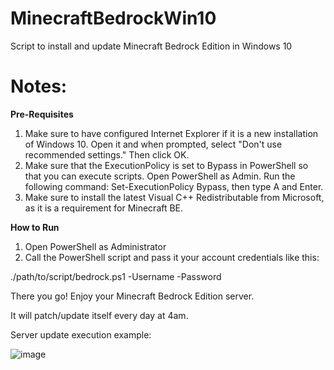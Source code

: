 # MinecraftBedrockWin10
Script to install and update Minecraft Bedrock Edition in Windows 10

# Notes:

**Pre-Requisites**

1. Make sure to have configured Internet Explorer if it is a new installation of Windows 10.
  Open it and when prompted, select "Don't use recommended settings."  Then click OK.
2. Make sure that the ExecutionPolicy is set to Bypass in PowerShell so that you can execute scripts.
  Open PowerShell as Admin.  Run the following command:  Set-ExecutionPolicy Bypass, then type A and Enter.
3. Make sure to install the latest Visual C++ Redistributable from Microsoft, as it is a requirement for Minecraft BE.

**How to Run**

1. Open PowerShell as Administrator
2. Call the PowerShell script and pass it your account credentials like this:

  ./path/to/script/bedrock.ps1 -Username <username> -Password <password>
  
There you go!  Enjoy your Minecraft Bedrock Edition server.
  
It will patch/update itself every day at 4am.

Server update execution example:
  
![image](https://user-images.githubusercontent.com/6334069/128554267-a9047b88-905b-4442-a7ce-5a4e4414a280.png)

